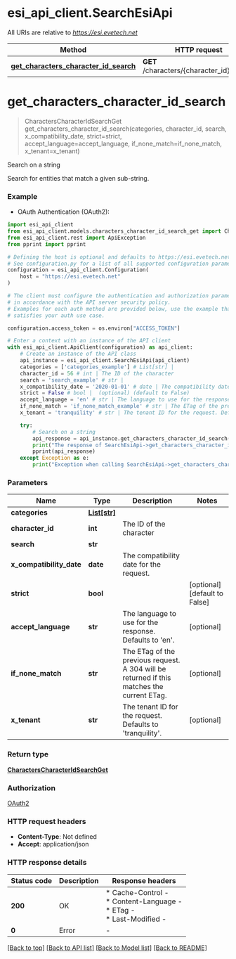 # esi_api_client.SearchEsiApi

All URIs are relative to *https://esi.evetech.net*

Method | HTTP request | Description
------------- | ------------- | -------------
[**get_characters_character_id_search**](SearchEsiApi.md#get_characters_character_id_search) | **GET** /characters/{character_id}/search | Search on a string


# **get_characters_character_id_search**
> CharactersCharacterIdSearchGet get_characters_character_id_search(categories, character_id, search, x_compatibility_date, strict=strict, accept_language=accept_language, if_none_match=if_none_match, x_tenant=x_tenant)

Search on a string

Search for entities that match a given sub-string.

### Example

* OAuth Authentication (OAuth2):

```python
import esi_api_client
from esi_api_client.models.characters_character_id_search_get import CharactersCharacterIdSearchGet
from esi_api_client.rest import ApiException
from pprint import pprint

# Defining the host is optional and defaults to https://esi.evetech.net
# See configuration.py for a list of all supported configuration parameters.
configuration = esi_api_client.Configuration(
    host = "https://esi.evetech.net"
)

# The client must configure the authentication and authorization parameters
# in accordance with the API server security policy.
# Examples for each auth method are provided below, use the example that
# satisfies your auth use case.

configuration.access_token = os.environ["ACCESS_TOKEN"]

# Enter a context with an instance of the API client
with esi_api_client.ApiClient(configuration) as api_client:
    # Create an instance of the API class
    api_instance = esi_api_client.SearchEsiApi(api_client)
    categories = ['categories_example'] # List[str] | 
    character_id = 56 # int | The ID of the character
    search = 'search_example' # str | 
    x_compatibility_date = '2020-01-01' # date | The compatibility date for the request.
    strict = False # bool |  (optional) (default to False)
    accept_language = 'en' # str | The language to use for the response. Defaults to 'en'. (optional)
    if_none_match = 'if_none_match_example' # str | The ETag of the previous request. A 304 will be returned if this matches the current ETag. (optional)
    x_tenant = 'tranquility' # str | The tenant ID for the request. Defaults to 'tranquility'. (optional)

    try:
        # Search on a string
        api_response = api_instance.get_characters_character_id_search(categories, character_id, search, x_compatibility_date, strict=strict, accept_language=accept_language, if_none_match=if_none_match, x_tenant=x_tenant)
        print("The response of SearchEsiApi->get_characters_character_id_search:\n")
        pprint(api_response)
    except Exception as e:
        print("Exception when calling SearchEsiApi->get_characters_character_id_search: %s\n" % e)
```



### Parameters


Name | Type | Description  | Notes
------------- | ------------- | ------------- | -------------
 **categories** | [**List[str]**](str.md)|  | 
 **character_id** | **int**| The ID of the character | 
 **search** | **str**|  | 
 **x_compatibility_date** | **date**| The compatibility date for the request. | 
 **strict** | **bool**|  | [optional] [default to False]
 **accept_language** | **str**| The language to use for the response. Defaults to &#39;en&#39;. | [optional] 
 **if_none_match** | **str**| The ETag of the previous request. A 304 will be returned if this matches the current ETag. | [optional] 
 **x_tenant** | **str**| The tenant ID for the request. Defaults to &#39;tranquility&#39;. | [optional] 

### Return type

[**CharactersCharacterIdSearchGet**](CharactersCharacterIdSearchGet.md)

### Authorization

[OAuth2](../README.md#OAuth2)

### HTTP request headers

 - **Content-Type**: Not defined
 - **Accept**: application/json

### HTTP response details

| Status code | Description | Response headers |
|-------------|-------------|------------------|
**200** | OK |  * Cache-Control -  <br>  * Content-Language -  <br>  * ETag -  <br>  * Last-Modified -  <br>  |
**0** | Error |  -  |

[[Back to top]](#) [[Back to API list]](../README.md#documentation-for-api-endpoints) [[Back to Model list]](../README.md#documentation-for-models) [[Back to README]](../README.md)

